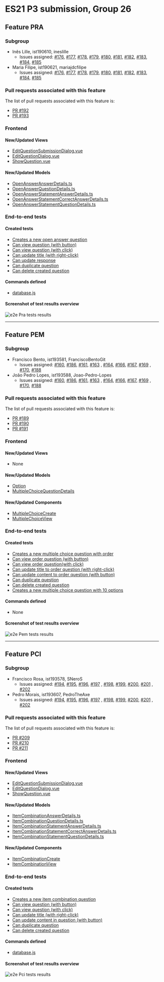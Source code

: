 # ES21 P3 submission, Group 26

## Feature PRA

### Subgroup

 - Inês Lille, ist190610, ineslille
   + Issues assigned: [#176](https://github.com/tecnico-softeng/es21-g26/issues/176), [#177](https://github.com/tecnico-softeng/es21-g26/issues/177), [#178](https://github.com/tecnico-softeng/es21-g26/issues/178), [#179](https://github.com/tecnico-softeng/es21-g26/issues/179), [#180](https://github.com/tecnico-softeng/es21-g26/issues/180), [#181](https://github.com/tecnico-softeng/es21-g26/issues/181), [#182](https://github.com/tecnico-softeng/es21-g26/issues/181), [#183](https://github.com/tecnico-softeng/es21-g26/issues/181), [#184](https://github.com/tecnico-softeng/es21-g26/issues/181), [#185](https://github.com/tecnico-softeng/es21-g26/issues/181)
 - Maria Filipe, ist190621, mariajdcfilipe
   + Issues assigned: [#176](https://github.com/tecnico-softeng/es21-g26/issues/176), [#177](https://github.com/tecnico-softeng/es21-g26/issues/177), [#178](https://github.com/tecnico-softeng/es21-g26/issues/178), [#179](https://github.com/tecnico-softeng/es21-g26/issues/179), [#180](https://github.com/tecnico-softeng/es21-g26/issues/180), [#181](https://github.com/tecnico-softeng/es21-g26/issues/181), [#182](https://github.com/tecnico-softeng/es21-g26/issues/181), [#183](https://github.com/tecnico-softeng/es21-g26/issues/181), [#184](https://github.com/tecnico-softeng/es21-g26/issues/181), [#185](https://github.com/tecnico-softeng/es21-g26/issues/181)
 
### Pull requests associated with this feature

The list of pull requests associated with this feature is:

 - [PR #192](https://github.com/tecnico-softeng/es21-g26/pull/192)
 - [PR #193](https://github.com/tecnico-softeng/es21-g26/pull/193)


### Frontend

#### New/Updated Views

 - [EditQuestionSubmissionDialog.vue](https://github.com/tecnico-softeng/es21-g26/blob/develop/frontend/src/views/questionsubmission/EditQuestionSubmissionDialog.vue#L143)
 - [EditQuestionDialog.vue](https://github.com/tecnico-softeng/es21-g26/blob/develop/frontend/src/views/teacher/questions/EditQuestionDialog.vue#L99)
 - [ShowQuestion.vue](https://github.com/tecnico-softeng/es21-g26/blob/develop/frontend/src/views/teacher/questions/ShowQuestion.vue#L32)


#### New/Updated Models

 - [OpenAnswerAnswerDetails.ts](https://github.com/tecnico-softeng/es21-g26/blob/develop/frontend/src/models/management/questions/OpenAnswerAnswerDetails.ts)
 - [OpenAnswerQuestionDetails.ts](https://github.com/tecnico-softeng/es21-g26/blob/develop/frontend/src/models/management/questions/OpenAnswerQuestionDetails.ts)
 - [OpenAnswerStatementAnswerDetails.ts](https://github.com/tecnico-softeng/es21-g26/blob/develop/frontend/src/models/statement/questions/OpenAnswerStatementAnswerDetails.ts)
 - [OpenAnswerStatementCorrectAnswerDetails.ts](https://github.com/tecnico-softeng/es21-g26/blob/develop/frontend/src/models/statement/questions/OpenAnswerStatementCorrectAnswerDetails.ts)
 - [OpenAnswerStatementQuestionDetails.ts](https://github.com/tecnico-softeng/es21-g26/blob/develop/frontend/src/models/statement/questions/OpenAnswerStatementQuestionDetails.ts)


### End-to-end tests

#### Created tests

 - [Creates a new open answer question](https://github.com/tecnico-softeng/es21-g26/blob/develop/frontend/tests/e2e/specs/teacher/manageOpenAnswerQuestionsExecution.js#L65)
 - [Can view question (with button)](https://github.com/tecnico-softeng/es21-g26/blob/develop/frontend/tests/e2e/specs/teacher/manageOpenAnswerQuestionsExecution.js#L111)
 - [Can view question (with click)](https://github.com/tecnico-softeng/es21-g26/blob/develop/frontend/tests/e2e/specs/teacher/manageOpenAnswerQuestionsExecution.js#L131)
 - [Can update title (with right-click)](https://github.com/tecnico-softeng/es21-g26/blob/develop/frontend/tests/e2e/specs/teacher/manageOpenAnswerQuestionsExecution.js#L147)
 - [Can update response](https://github.com/tecnico-softeng/es21-g26/blob/develop/frontend/tests/e2e/specs/teacher/manageOpenAnswerQuestionsExecution.js#L221)
 - [Can duplicate question](https://github.com/tecnico-softeng/es21-g26/blob/develop/frontend/tests/e2e/specs/teacher/manageOpenAnswerQuestionsExecution.js#L260)
 - [Can delete created question](https://github.com/tecnico-softeng/es21-g26/blob/develop/frontend/tests/e2e/specs/teacher/manageOpenAnswerQuestionsExecution.js#L310)


#### Commands defined

 - [database.js](https://github.com/tecnico-softeng/es21-g26/blob/develop/frontend/tests/e2e/support/database.js#L123)

#### Screenshot of test results overview

![e2e Pra tests results](http://web.tecnico.ulisboa.pt/ist190610/cypresstests.jpg)


---

## Feature PEM

### Subgroup

- Francisco Bento, ist193581, FranciscoBentoGit
    + Issues assigned: [#160](https://github.com/tecnico-softeng/es21-g26/issues/160), [#186](https://github.com/tecnico-softeng/es21-g26/issues/186), [#161](https://github.com/tecnico-softeng/es21-g26/issues/161), [#163](https://github.com/tecnico-softeng/es21-g26/issues/163)
      , [#164](https://github.com/tecnico-softeng/es21-g26/issues/164), [#166](https://github.com/tecnico-softeng/es21-g26/issues/166), [#167](https://github.com/tecnico-softeng/es21-g26/issues/167), [#169](https://github.com/tecnico-softeng/es21-g26/issues/169)
      , [#170](https://github.com/tecnico-softeng/es21-g26/issues/170), [#188](https://github.com/tecnico-softeng/es21-g26/issues/188)
- João Pedro Lopes, ist193588, Joao-Pedro-Lopes
     + Issues assigned: [#160](https://github.com/tecnico-softeng/es21-g26/issues/160), [#186](https://github.com/tecnico-softeng/es21-g26/issues/186), [#161](https://github.com/tecnico-softeng/es21-g26/issues/161), [#163](https://github.com/tecnico-softeng/es21-g26/issues/163)
      , [#164](https://github.com/tecnico-softeng/es21-g26/issues/164), [#166](https://github.com/tecnico-softeng/es21-g26/issues/166), [#167](https://github.com/tecnico-softeng/es21-g26/issues/167), [#169](https://github.com/tecnico-softeng/es21-g26/issues/169)
      , [#170](https://github.com/tecnico-softeng/es21-g26/issues/170), [#188](https://github.com/tecnico-softeng/es21-g26/issues/188)

### Pull requests associated with this feature

The list of pull requests associated with this feature is:

- [PR #189](https://github.com/tecnico-softeng/es21-g26/pull/189)
- [PR #190](https://github.com/tecnico-softeng/es21-g26/pull/190)
- [PR #191](https://github.com/tecnico-softeng/es21-g26/pull/191)


### Frontend

#### New/Updated Views

- None

#### New/Updated Models

- [Option](https://github.com/tecnico-softeng/es21-g26/blob/develop/frontend/src/models/management/Option.ts)
- [MultipleChoiceQuestionDetails](https://github.com/tecnico-softeng/es21-g26/blob/develop/frontend/src/models/management/questions/MultipleChoiceQuestionDetails.ts)

#### New/Updated Components

- [MultipleChoiceCreate](https://github.com/tecnico-softeng/es21-g26/blob/develop/frontend/src/components/multiple-choice/MultipleChoiceCreate.vue)
- [MultipleChoiceView](https://github.com/tecnico-softeng/es21-g26/blob/develop/frontend/src/components/multiple-choice/MultipleChoiceView.vue)


### End-to-end tests

#### Created tests

- [Creates a new multiple choice question with order](https://github.com/tecnico-softeng/es21-g26/blob/develop/frontend/tests/e2e/specs/teacher/manageMultipleChoiceOrderQuestionsExecution.js#L75)
- [Can view order question (with button)](https://github.com/tecnico-softeng/es21-g26/blob/develop/frontend/tests/e2e/specs/teacher/manageMultipleChoiceOrderQuestionsExecution.js#L148)
- [Can view order question(with click)](https://github.com/tecnico-softeng/es21-g26/blob/develop/frontend/tests/e2e/specs/teacher/manageMultipleChoiceOrderQuestionsExecution.js#L167)
- [Can update title to order question (with right-click)](https://github.com/tecnico-softeng/es21-g26/blob/develop/frontend/tests/e2e/specs/teacher/manageMultipleChoiceOrderQuestionsExecution.js#L182)
- [Can update content to order question (with button)](https://github.com/tecnico-softeng/es21-g26/blob/develop/frontend/tests/e2e/specs/teacher/manageMultipleChoiceOrderQuestionsExecution.js#L218)
- [Can duplicate question](https://github.com/tecnico-softeng/es21-g26/blob/develop/frontend/tests/e2e/specs/teacher/manageMultipleChoiceOrderQuestionsExecution.js#L256)
- [Can delete created question](https://github.com/tecnico-softeng/es21-g26/blob/develop/frontend/tests/e2e/specs/teacher/manageMultipleChoiceOrderQuestionsExecution.js#L307)
- [Creates a new multiple choice question with 10 options](https://github.com/tecnico-softeng/es21-g26/blob/develop/frontend/tests/e2e/specs/teacher/manageMultipleChoiceOrderQuestionsExecution.js#L374)


#### Commands defined

- None

#### Screenshot of test results overview

![e2e Pem tests results](http://web.tecnico.ulisboa.pt/ist193581/e2ePem.png)


---

## Feature PCI

### Subgroup

- Francisco Rosa, ist193578, SNeroS
    + Issues assigned: [#194](https://github.com/tecnico-softeng/es21-g26/issues/194), [#195](https://github.com/tecnico-softeng/es21-g26/issues/195), [#196](https://github.com/tecnico-softeng/es21-g26/issues/196), [#197](https://github.com/tecnico-softeng/es21-g26/issues/197)
      , [#198](https://github.com/tecnico-softeng/es21-g26/issues/198), [#199](https://github.com/tecnico-softeng/es21-g26/issues/199), [#200](https://github.com/tecnico-softeng/es21-g26/issues/200), [#201](https://github.com/tecnico-softeng/es21-g26/issues/201)
      , [#202](https://github.com/tecnico-softeng/es21-g26/issues/202)
- Pedro Morais, ist193607, PedroTheAxe
    + Issues assigned: [#194](https://github.com/tecnico-softeng/es21-g26/issues/194), [#195](https://github.com/tecnico-softeng/es21-g26/issues/195), [#196](https://github.com/tecnico-softeng/es21-g26/issues/196), [#197](https://github.com/tecnico-softeng/es21-g26/issues/197)
      , [#198](https://github.com/tecnico-softeng/es21-g26/issues/198), [#199](https://github.com/tecnico-softeng/es21-g26/issues/199), [#200](https://github.com/tecnico-softeng/es21-g26/issues/200), [#201](https://github.com/tecnico-softeng/es21-g26/issues/201)
      , [#202](https://github.com/tecnico-softeng/es21-g26/issues/202)

### Pull requests associated with this feature

The list of pull requests associated with this feature is:

- [PR #209](https://github.com/tecnico-softeng/es21-g26/pull/209)
- [PR #210](https://github.com/tecnico-softeng/es21-g26/pull/210)
- [PR #211](https://github.com/tecnico-softeng/es21-g26/pull/211)


### Frontend

#### New/Updated Views

- [EditQuestionSubmissionDialog.vue](https://github.com/tecnico-softeng/es21-g26/blob/develop/frontend/src/views/questionsubmission/EditQuestionSubmissionDialog.vue#L142)
- [EditQuestionDialog.vue](https://github.com/tecnico-softeng/es21-g26/blob/develop/frontend/src/views/teacher/questions/EditQuestionDialog.vue#L98)
- [ShowQuestion.vue](https://github.com/tecnico-softeng/es21-g26/blob/develop/frontend/src/views/teacher/questions/ShowQuestion.vue#L31)

#### New/Updated Models

- [ItemCombinationAnswerDetails.ts](https://github.com/tecnico-softeng/es21-g26/blob/develop/frontend/src/models/management/questions/ItemCombinationAnswerDetails.ts)
- [ItemCombinationQuestionDetails.ts](https://github.com/tecnico-softeng/es21-g26/blob/develop/frontend/src/models/management/questions/ItemCombinationQuestionDetails.ts)
- [ItemCombinationStatementAnswerDetails.ts](https://github.com/tecnico-softeng/es21-g26/blob/develop/frontend/src/models/statement/questions/ItemCombinationStatementAnswerDetails.ts)
- [ItemCombinationStatementCorrectAnswerDetails.ts](https://github.com/tecnico-softeng/es21-g26/blob/develop/frontend/src/models/statement/questions/ItemCombinationStatementCorrectAnswerDetails.ts)
- [ItemCombinationStatementQuestionDetails.ts](https://github.com/tecnico-softeng/es21-g26/blob/develop/frontend/src/models/statement/questions/ItemCombinationStatementQuestionDetails.ts)

#### New/Updated Components

- [ItemCombinationCreate](https://github.com/tecnico-softeng/es21-g26/blob/develop/frontend/src/components/item-combination/ItemCombinationCreate.vue)
- [ItemCombinationView](https://github.com/tecnico-softeng/es21-g26/blob/develop/frontend/src/components/item-combination/ItemCombinationView.vue)


### End-to-end tests

#### Created tests

- [Creates a new item combination question](https://github.com/tecnico-softeng/es21-g26/blob/develop/frontend/tests/e2e/specs/teacher/manageItemCombinationQuestionExecution.js#L64)
- [Can view question (with button)](https://github.com/tecnico-softeng/es21-g26/blob/develop/frontend/tests/e2e/specs/teacher/manageItemCombinationQuestionExecution.js#L128)
- [Can view question (with click)](https://github.com/tecnico-softeng/es21-g26/blob/develop/frontend/tests/e2e/specs/teacher/manageItemCombinationQuestionExecution.js#L147)
- [Can update title (with right-click)](https://github.com/tecnico-softeng/es21-g26/blob/develop/frontend/tests/e2e/specs/teacher/manageItemCombinationQuestionExecution.js#L163)
- [Can update content in question (with button)](https://github.com/tecnico-softeng/es21-g26/blob/develop/frontend/tests/e2e/specs/teacher/manageItemCombinationQuestionExecution.js#L199)
- [Can duplicate question](https://github.com/tecnico-softeng/es21-g26/blob/develop/frontend/tests/e2e/specs/teacher/manageItemCombinationQuestionExecution.js#L235)
- [Can delete created question](https://github.com/tecnico-softeng/es21-g26/blob/develop/frontend/tests/e2e/specs/teacher/manageItemCombinationQuestionExecution.js#L294)


#### Commands defined

- [database.js](https://github.com/tecnico-softeng/es21-g26/blob/develop/frontend/tests/e2e/support/database.js#L139)

#### Screenshot of test results overview

![e2e Pci tests results](http://web.tecnico.ulisboa.pt/ist193607/e2ePci.png)

